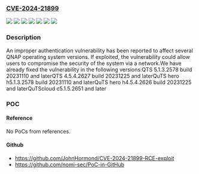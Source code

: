 ### [CVE-2024-21899](https://cve.mitre.org/cgi-bin/cvename.cgi?name=CVE-2024-21899)
![](https://img.shields.io/static/v1?label=Product&message=QTS&color=blue)
![](https://img.shields.io/static/v1?label=Product&message=QuTS%20hero&color=blue)
![](https://img.shields.io/static/v1?label=Product&message=QuTScloud&color=blue)
![](https://img.shields.io/static/v1?label=Version&message=5.1.x%3C%205.1.3.2578%20build%2020231110%20&color=brighgreen)
![](https://img.shields.io/static/v1?label=Version&message=c5.x.x%3C%20c5.1.5.2651%20&color=brighgreen)
![](https://img.shields.io/static/v1?label=Version&message=h5.1.x%3C%20h5.1.3.2578%20build%2020231110%20&color=brighgreen)
![](https://img.shields.io/static/v1?label=Vulnerability&message=CWE-287&color=brighgreen)

### Description

An improper authentication vulnerability has been reported to affect several QNAP operating system versions. If exploited, the vulnerability could allow users to compromise the security of the system via a network.We have already fixed the vulnerability in the following versions:QTS 5.1.3.2578 build 20231110 and laterQTS 4.5.4.2627 build 20231225 and laterQuTS hero h5.1.3.2578 build 20231110 and laterQuTS hero h4.5.4.2626 build 20231225 and laterQuTScloud c5.1.5.2651 and later

### POC

#### Reference
No PoCs from references.

#### Github
- https://github.com/JohnHormond/CVE-2024-21899-RCE-exploit
- https://github.com/nomi-sec/PoC-in-GitHub

